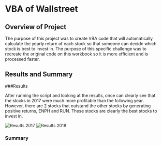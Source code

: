 # VBA of Wallstreet

## Overview of Project

The purpose of this project was to create VBA code that will automatically calculate the yearly return of each stock so that someone can decide which stock is best to invest in. The purpose of this specific challenge was to recreate the original code on this workbook so it is more efficient and is processed faster. 

## Results and Summary

###Results

After running the script and looking at the results, once can clearly see that the stocks in 2017 were much more profitable than the following year. However, there are 2 stocks that outstand the other stocks by generating positive returns, ENPH and RUN. These stocks are clearly the best stocks to invest in. 

![Results 2017](https://user-images.githubusercontent.com/88448731/185767131-f926fabf-62a2-4351-9540-8951248b49c0.PNG) ![Results 2018](https://user-images.githubusercontent.com/88448731/185767135-8f5d1715-a81b-4148-a904-684019709938.PNG)

### Summary
